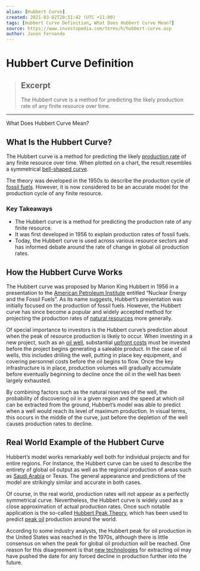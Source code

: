 ```yaml
---
alias: [Hubbert Curve]
created: 2021-03-02T20:51:42 (UTC +11:00)
tags: [Hubbert Curve Definition, What Does Hubbert Curve Mean?]
source: https://www.investopedia.com/terms/h/hubbert-curve.asp
author: Jason Fernando
---
```


# Hubbert Curve Definition

> ## Excerpt
> The Hubbert curve is a method for predicting the likely production rate of any finite resource over time.

---

What Does Hubbert Curve Mean?
## What Is the Hubbert Curve?

The Hubbert curve is a method for predicting the likely [production rate](https://www.investopedia.com/terms/p/production-rate.asp) of any finite resource over time. When plotted on a chart, the result resembles a symmetrical [bell-shaped curve](https://www.investopedia.com/terms/b/bell-curve.asp).

The theory was developed in the 1950s to describe the production cycle of [fossil fuels](https://www.investopedia.com/terms/n/nonrenewableresource.asp). However, it is now considered to be an accurate model for the production cycle of any finite resource.

### Key Takeaways

-   The Hubbert curve is a method for predicting the production rate of any finite resource.
-   It was first developed in 1956 to explain production rates of fossil fuels.
-   Today, the Hubbert curve is used across various resource sectors and has informed debate around the rate of change in global oil production rates. 

## How the Hubbert Curve Works

The Hubbert curve was proposed by Marion King Hubbert in 1956 in a presentation to the [American Petroleum Institute](https://www.investopedia.com/terms/a/american-petroleum-institute.asp) entitled “Nuclear Energy and the Fossil Fuels”. As its name suggests, Hubbert’s presentation was initially focused on the production of fossil fuels. However, the Hubbert curve has since become a popular and widely accepted method for projecting the production rates of [natural resources](https://www.investopedia.com/articles/basics/12/natural-resource-investing.asp) more generally.

Of special importance to investors is the Hubbert curve’s prediction about when the peak of resource production is likely to occur. When investing in a new project, such as an [oil well](https://www.investopedia.com/investing/oil-gas-industry-overview/), substantial [upfront costs](https://www.investopedia.com/terms/c/capitalexpenditure.asp) must be invested before the project begins generating a saleable product. In the case of oil wells, this includes drilling the well, putting in place key equipment, and covering personnel costs before the oil begins to flow. Once the key infrastructure is in place, production volumes will gradually accumulate before eventually beginning to decline once the oil in the well has been largely exhausted.

By combining factors such as the natural reserves of the well, the probability of discovering oil in a given region and the speed at which oil can be extracted from the ground, Hubbert’s model was able to predict when a well would reach its level of maximum production. In visual terms, this occurs in the middle of the curve, just before the depletion of the well causes production rates to decline.

## Real World Example of the Hubbert Curve

Hubbert’s model works remarkably well both for individual projects and for entire regions. For instance, the Hubbert curve can be used to describe the entirety of global oil output as well as the regional production of areas such as [Saudi Arabia](https://www.investopedia.com/the-risks-surrounding-saudi-aramco-s-ipo-4775623) or Texas. The general appearance and predictions of the model are strikingly similar and accurate in both cases.

Of course, in the real world, production rates will not appear as a perfectly symmetrical curve. Nevertheless, the Hubbert curve is widely used as a close approximation of actual production rates. Once such notable application is the so-called [Hubbert Peak Theory](https://www.investopedia.com/terms/h/hubbert-peak-theory.asp), which has been used to predict [peak oil](https://www.investopedia.com/terms/p/peak_oil.asp) production around the world.

According to some industry analysts, the Hubbert peak for oil production in the United States was reached in the 1970s, although there is little consensus on when the peak for global oil production will be reached. One reason for this disagreement is that [new technologies](https://www.investopedia.com/terms/e/enhanced-oil-recovery.asp) for extracting oil may have pushed the date for any forced decline in production further into the future.
